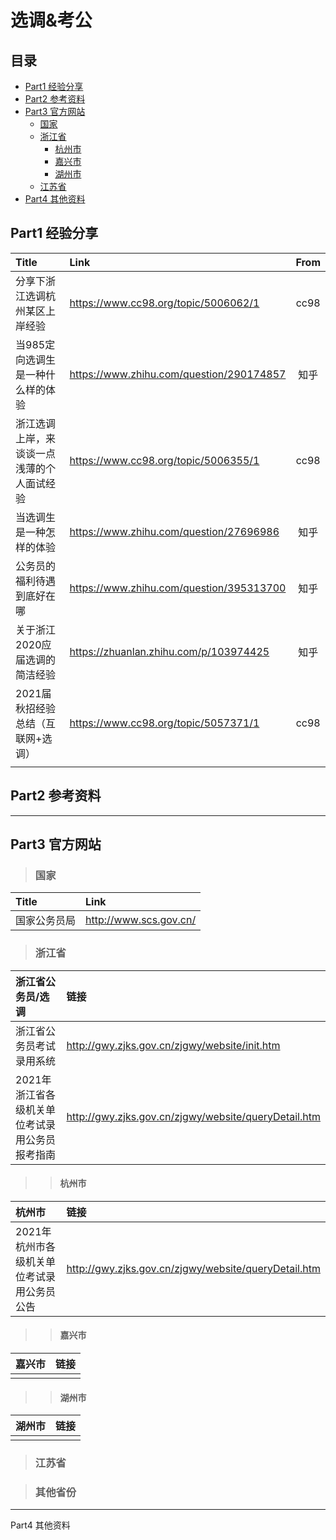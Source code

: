 # 选调&考公

## 目录
- [Part1 经验分享](#part1)
- [Part2 参考资料](#part2)
- [Part3 官方网站](#part3)
    - [国家](#china)
    - [浙江省](#zhejiang)
        - [杭州市](#hangzhou)
        - [嘉兴市](#jiaxing)
        - [湖州市](#huzhou)
    - [江苏省](#jiangsu)
- [Part4 其他资料](#part4)

<span id="part1"> </span>  
----  
## Part1 经验分享

| Title | Link | From |  
|  :----  | :---- | :----:|
|分享下浙江选调杭州某区上岸经验|https://www.cc98.org/topic/5006062/1|cc98|  
|当985定向选调生是一种什么样的体验|https://www.zhihu.com/question/290174857|知乎|
|浙江选调上岸，来谈谈一点浅薄的个人面试经验|https://www.cc98.org/topic/5006355/1|cc98|
|当选调生是一种怎样的体验|https://www.zhihu.com/question/27696986|知乎|
|公务员的福利待遇到底好在哪|https://www.zhihu.com/question/395313700|知乎|
|关于浙江2020应届选调的简洁经验|https://zhuanlan.zhihu.com/p/103974425|知乎|
|2021届秋招经验总结（互联网+选调）|https://www.cc98.org/topic/5057371/1|cc98|
||||
<span id="part2"> </span>
----
## Part2 参考资料


----
<span id="part3"> </span>
## Part3 官方网站
<span id="china"> </span>
> ### 国家
|Title|Link|
|:----|:----|
|国家公务员局|http://www.scs.gov.cn/|

<span id="zhejiang"> </span>
> ### 浙江省
|浙江省公务员/选调|链接|
|:----|:----|
|浙江省公务员考试录用系统|http://gwy.zjks.gov.cn/zjgwy/website/init.htm|
|2021年浙江省各级机关单位考试录用公务员报考指南|http://gwy.zjks.gov.cn/zjgwy/website/queryDetail.htm|

<span id="hangzhou"> </span>
>> #### 杭州市  
|杭州市|链接|
|:----|:----|
|2021年杭州市各级机关单位考试录用公务员公告|http://gwy.zjks.gov.cn/zjgwy/website/queryDetail.htm|


<span id="jiaxing"> </span>
>> #### 嘉兴市  
|嘉兴市|链接|
|:----|:----|
|||

<span id="huzhou"> </span>
>> #### 湖州市 
|湖州市|链接|
|:----|:----|
|||



<span id="jiangsu"> </span>
> ### 江苏省

> ### 其他省份

----
<span id="part4"> </span>
Part4 其他资料